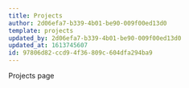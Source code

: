 ```yaml
---
title: Projects
author: 2d06efa7-b339-4b01-be90-009f00ed13d0
template: projects
updated_by: 2d06efa7-b339-4b01-be90-009f00ed13d0
updated_at: 1613745607
id: 97806d82-ccd9-4f36-809c-604dfa294ba9
---
```

Projects page